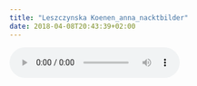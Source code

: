 ```yaml
---
title: "Leszczynska Koenen_anna_nacktbilder"
date: 2018-04-08T20:43:39+02:00
---
```


<audio controls>
	<source src="/audio/leszczynska-koenen_anna_nacktbilder.mp3">
	Your browser does not support the audio element
</audio>